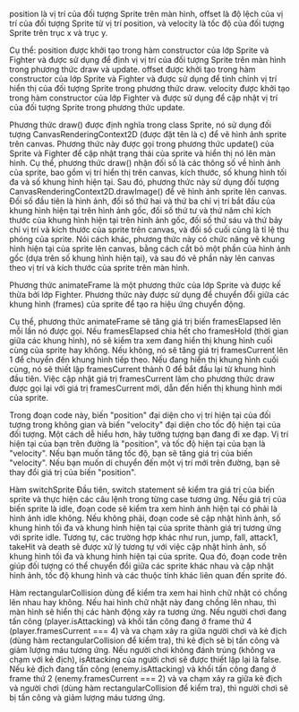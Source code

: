 position là vị trí của đối tượng Sprite trên màn hình, 
offset là độ lệch của vị trí của đối tượng Sprite từ vị trí position, 
và velocity là tốc độ của đối tượng Sprite trên trục x và trục y.

Cụ thể:
position được khởi tạo trong hàm constructor của lớp Sprite và Fighter và được sử dụng để định vị vị trí của đối tượng Sprite trên màn hình trong phương thức draw và update.
offset được khởi tạo trong hàm constructor của lớp Sprite và Fighter và được sử dụng để tinh chỉnh vị trí hiển thị của đối tượng Sprite trong phương thức draw.
velocity được khởi tạo trong hàm constructor của lớp Fighter và được sử dụng để cập nhật vị trí của đối tượng Sprite trong phương thức update.

Phương thức draw() được định nghĩa trong class Sprite, nó sử dụng đối tượng CanvasRenderingContext2D (được đặt tên là c) để vẽ hình ảnh sprite trên canvas.
Phương thức này được gọi trong phương thức update() của Sprite và Fighter để cập nhật trạng thái của sprite và hiển thị nó lên màn hình.
Cụ thể, phương thức draw() nhận đối số là các thông số về hình ảnh của sprite, bao gồm vị trí hiển thị trên canvas, kích thước, 
số khung hình tối đa và số khung hình hiện tại.
Sau đó, phương thức này sử dụng đối tượng CanvasRenderingContext2D.drawImage() để vẽ hình ảnh sprite lên canvas. 
Đối số đầu tiên là hình ảnh, đối số thứ hai và thứ ba chỉ vị trí bắt đầu của khung hình hiện tại trên hình ảnh gốc, 
đối số thứ tư và thứ năm chỉ kích thước của khung hình hiện tại trên hình ảnh gốc, đối số thứ sáu và thứ bảy chỉ vị trí và kích thước của sprite trên canvas, 
và đối số cuối cùng là tỉ lệ thu phóng của sprite.
Nói cách khác, phương thức này có chức năng vẽ khung hình hiện tại của sprite lên canvas, bằng cách cắt bỏ một phần của hình ảnh gốc (dựa trên số 
khung hình hiện tại), và sau đó vẽ phần này lên canvas theo vị trí và kích thước của sprite trên màn hình.

Phương thức animateFrame là một phương thức của lớp Sprite và được kế thừa bởi lớp Fighter. 
Phương thức này được sử dụng để chuyển đổi giữa các khung hình (frames) của sprite để tạo ra hiệu ứng chuyển động.

Cụ thể, phương thức animateFrame sẽ tăng giá trị biến framesElapsed lên mỗi lần nó được gọi. 
Nếu framesElapsed chia hết cho framesHold (thời gian giữa các khung hình), nó sẽ kiểm tra xem đang hiển thị khung hình cuối cùng của sprite hay không. 
Nếu không, nó sẽ tăng giá trị framesCurrent lên 1 để chuyển đến khung hình tiếp theo. 
Nếu đang hiển thị khung hình cuối cùng, nó sẽ thiết lập framesCurrent thành 0 để bắt đầu lại từ khung hình đầu tiên.
Việc cập nhật giá trị framesCurrent làm cho phương thức draw được gọi lại với giá trị framesCurrent mới, dẫn đến hiển thị khung hình mới của sprite.

Trong đoạn code này, biến "position" đại diện cho vị trí hiện tại của đối tượng trong không gian và biến "velocity" đại diện cho tốc độ hiện tại của đối tượng.
Một cách dễ hiểu hơn, hãy tưởng tượng bạn đang đi xe đạp. Vị trí hiện tại của bạn trên đường là "position", và tốc độ hiện tại của bạn là "velocity". Nếu bạn muốn tăng tốc độ, bạn sẽ tăng giá trị của biến "velocity". 
Nếu bạn muốn di chuyển đến một vị trí mới trên đường, bạn sẽ thay đổi giá trị của biến "position".

Hàm switchSprite Đầu tiên, switch statement sẽ 
kiểm tra giá trị của biến sprite và thực hiện các câu lệnh trong từng case tương ứng. 
Nếu giá trị của biến sprite là idle, đoạn code sẽ kiểm tra xem hình ảnh hiện tại có phải là hình ảnh idle không. 
Nếu không phải, đoạn code sẽ cập nhật hình ảnh, số khung hình tối đa và khung hình hiện tại của sprite thành giá trị tương ứng với sprite idle. 
Tương tự, các trường hợp khác như run, jump, fall, attack1, takeHit và death sẽ được xử lý tương tự với việc cập nhật hình ảnh, số khung hình tối đa và khung hình hiện tại của sprite.
Qua đó, đoạn code trên giúp đối tượng có thể chuyển đổi giữa các sprite khác nhau và cập nhật hình ảnh, tốc độ khung hình và các thuộc tính khác liên quan đến sprite đó.

Hàm rectangularCollision dùng để kiểm tra xem hai hình chữ nhật có chồng lên nhau hay không. 
Nếu hai hình chữ nhật này đang chồng lên nhau, thì màn hình sẽ hiển thị các hành động xảy ra tương ứng.
Nếu người chơi đang tấn công (player.isAttacking) và khối tấn công đang ở frame thứ 4 (player.framesCurrent === 4) và 
va chạm xảy ra giữa người chơi và kẻ địch (dùng hàm rectangularCollision để kiểm tra), thì kẻ địch sẽ bị tấn công và giảm lượng máu tương ứng.
Nếu người chơi không đánh trúng (không va chạm với kẻ địch), isAttacking của người chơi sẽ được thiết lập lại là false.
Nếu kẻ địch đang tấn công (enemy.isAttacking) và khối tấn công đang ở frame thứ 2 (enemy.framesCurrent === 2) 
và va chạm xảy ra giữa kẻ địch và người chơi (dùng hàm rectangularCollision để kiểm tra), thì người chơi sẽ bị tấn công và giảm lượng máu tương ứng.